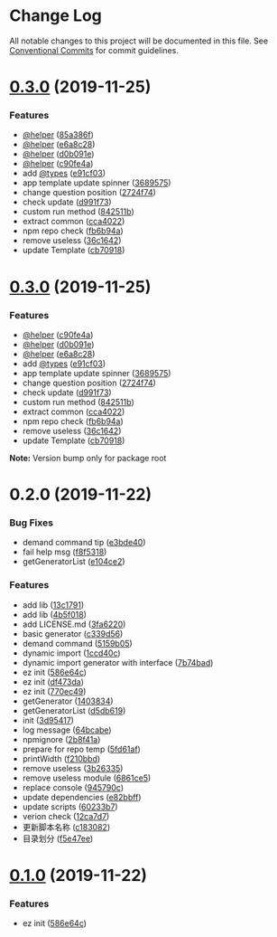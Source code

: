 # Change Log

All notable changes to this project will be documented in this file.
See [Conventional Commits](https://conventionalcommits.org) for commit guidelines.

# [0.3.0](https://github.com/ez-fe/ez/compare/v0.2.0...v0.3.0) (2019-11-25)


### Features

* [@helper](https://github.com/helper) ([85a386f](https://github.com/ez-fe/ez/commit/85a386fdad601e2856e9834fea1ec5c816db9ac1))
* [@helper](https://github.com/helper) ([e6a8c28](https://github.com/ez-fe/ez/commit/e6a8c286dbb045cf7b1e64ecb3f9c68c4caeb9c6))
* [@helper](https://github.com/helper) ([d0b091e](https://github.com/ez-fe/ez/commit/d0b091eb8acd5c7e38759917997bb73c1d2b5d10))
* [@helper](https://github.com/helper) ([c90fe4a](https://github.com/ez-fe/ez/commit/c90fe4afc9ff01147617bcf49221ced792bd82ba))
* add [@types](https://github.com/types) ([e91cf03](https://github.com/ez-fe/ez/commit/e91cf03118d130ae02ee300a3b0cb1f55a0793da))
* app template update spinner ([3689575](https://github.com/ez-fe/ez/commit/3689575c0fae32841d8f1b0cef2beb97f25891b6))
* change question position ([2724f74](https://github.com/ez-fe/ez/commit/2724f74aee5aaecbb9b620f54c97b3e11b0f7372))
* check update ([d991f73](https://github.com/ez-fe/ez/commit/d991f730160186634287b31310955f58077a0842))
* custom run method ([842511b](https://github.com/ez-fe/ez/commit/842511bc59c15d893a749fafe9b4c18d22bd4343))
* extract common ([cca4022](https://github.com/ez-fe/ez/commit/cca4022d0867fbc3acbfa6aaddd71681697474ec))
* npm repo check ([fb6b94a](https://github.com/ez-fe/ez/commit/fb6b94aea5110ba65c5c828b31cdeb120cdd0e83))
* remove useless ([36c1642](https://github.com/ez-fe/ez/commit/36c16429424e0ccd6ffe9482454a34b9df0b8e7f))
* update Template ([cb70918](https://github.com/ez-fe/ez/commit/cb7091870769967df5c28244a19d676cb8fa77bd))





# [0.3.0](https://github.com/ez-fe/ez/compare/v0.2.0...v0.3.0) (2019-11-25)


### Features

* [@helper](https://github.com/helper) ([c90fe4a](https://github.com/ez-fe/ez/commit/c90fe4afc9ff01147617bcf49221ced792bd82ba))
* [@helper](https://github.com/helper) ([d0b091e](https://github.com/ez-fe/ez/commit/d0b091eb8acd5c7e38759917997bb73c1d2b5d10))
* [@helper](https://github.com/helper) ([e6a8c28](https://github.com/ez-fe/ez/commit/e6a8c286dbb045cf7b1e64ecb3f9c68c4caeb9c6))
* add [@types](https://github.com/types) ([e91cf03](https://github.com/ez-fe/ez/commit/e91cf03118d130ae02ee300a3b0cb1f55a0793da))
* app template update spinner ([3689575](https://github.com/ez-fe/ez/commit/3689575c0fae32841d8f1b0cef2beb97f25891b6))
* change question position ([2724f74](https://github.com/ez-fe/ez/commit/2724f74aee5aaecbb9b620f54c97b3e11b0f7372))
* check update ([d991f73](https://github.com/ez-fe/ez/commit/d991f730160186634287b31310955f58077a0842))
* custom run method ([842511b](https://github.com/ez-fe/ez/commit/842511bc59c15d893a749fafe9b4c18d22bd4343))
* extract common ([cca4022](https://github.com/ez-fe/ez/commit/cca4022d0867fbc3acbfa6aaddd71681697474ec))
* npm repo check ([fb6b94a](https://github.com/ez-fe/ez/commit/fb6b94aea5110ba65c5c828b31cdeb120cdd0e83))
* remove useless ([36c1642](https://github.com/ez-fe/ez/commit/36c16429424e0ccd6ffe9482454a34b9df0b8e7f))
* update Template ([cb70918](https://github.com/ez-fe/ez/commit/cb7091870769967df5c28244a19d676cb8fa77bd))







**Note:** Version bump only for package root





# 0.2.0 (2019-11-22)


### Bug Fixes

* demand command tip ([e3bde40](https://github.com/ez-fe/ez/commit/e3bde40bd0da6800a0ba848ec1de93309d7420aa))
* fail help msg ([f8f5318](https://github.com/ez-fe/ez/commit/f8f5318ff1a27f2956dd051370607617e2490d3b))
* getGeneratorList ([e104ce2](https://github.com/ez-fe/ez/commit/e104ce2102df435c3fece6f56b4cdc0c70249b47))


### Features

* add lib ([13c1791](https://github.com/ez-fe/ez/commit/13c1791162d6a61d795d676ee4927bcbd492ab26))
* add lib ([4b5f018](https://github.com/ez-fe/ez/commit/4b5f0189a673041fd109367a6ed77ee90e86e99e))
* add LICENSE.md ([3fa6220](https://github.com/ez-fe/ez/commit/3fa6220f6563a893663d38f63da30e6dcdd79805))
* basic generator ([c339d56](https://github.com/ez-fe/ez/commit/c339d56f366cca90c38fd907756531bc2eca92a7))
* demand command ([5159b05](https://github.com/ez-fe/ez/commit/5159b0522e64a7088534c7a150ab8688b9447607))
* dynamic import ([1ccd40c](https://github.com/ez-fe/ez/commit/1ccd40c3137a7ec020c157341ee674ab865d89ce))
* dynamic import generator with interface ([7b74bad](https://github.com/ez-fe/ez/commit/7b74badcc6c47f0495c096de863f4bcd3ab893be))
* ez init ([586e64c](https://github.com/ez-fe/ez/commit/586e64c5e5f3bb84f09e47df412e270912096178))
* ez init ([df473da](https://github.com/ez-fe/ez/commit/df473da45f208b4eee2746a0b4e58927c5ffa7b0))
* ez init ([770ec49](https://github.com/ez-fe/ez/commit/770ec49ca45be16041aca8e0dc1ee4f76927e750))
* getGenerator ([1403834](https://github.com/ez-fe/ez/commit/1403834c2b7b9f02e91ea6c44c3422a28ba92fb7))
* getGeneratorList ([d5db619](https://github.com/ez-fe/ez/commit/d5db6192bea0cf8b36c2def199bcb9de22b5635c))
* init ([3d95417](https://github.com/ez-fe/ez/commit/3d9541710fffe94d0f27b1ecb656fb2fc8936845))
* log message ([64bcabe](https://github.com/ez-fe/ez/commit/64bcabea1982624bde25a44e2201bae3d3068059))
* npmignore ([2b8f41a](https://github.com/ez-fe/ez/commit/2b8f41aa2fa357b32b41b2369cc74e4de87646cf))
* prepare for repo temp ([5fd61af](https://github.com/ez-fe/ez/commit/5fd61afe4ce1da76c01351dd77b3b7eec09cb7c0))
* printWidth ([f210bbd](https://github.com/ez-fe/ez/commit/f210bbd803d8813bb0b586b67a055b846026fa7b))
* remove useless ([3b26335](https://github.com/ez-fe/ez/commit/3b2633511f9e47b34675d2f293bd61e47bff6d84))
* remove useless module ([6861ce5](https://github.com/ez-fe/ez/commit/6861ce58553022f03858be4ab16733e988f6127c))
* replace console ([945790c](https://github.com/ez-fe/ez/commit/945790c1af09a795f0403292ec660042ffe381cf))
* update dependencies ([e82bbff](https://github.com/ez-fe/ez/commit/e82bbffbb7e6eabe37da1dff269a47f0dec14faf))
* update scripts ([60233b7](https://github.com/ez-fe/ez/commit/60233b7fecec6c1ed3cc335bffb380b665e3298a))
* verion check ([12ca7d7](https://github.com/ez-fe/ez/commit/12ca7d7f22f370576e6bea6cc21c7735bf78e986))
* 更新脚本名称 ([c183082](https://github.com/ez-fe/ez/commit/c183082a5610a6da3cd699d379af0c196e28c638))
* 目录划分 ([f5e47ee](https://github.com/ez-fe/ez/commit/f5e47ee2fe453b6c89cb21b45a3b4b937f5e0201))





# [0.1.0](https://github.com/ez-fe/ez/compare/v0.1.1...v0.1.0) (2019-11-22)


### Features

* ez init ([586e64c](https://github.com/ez-fe/ez/commit/586e64c5e5f3bb84f09e47df412e270912096178))
